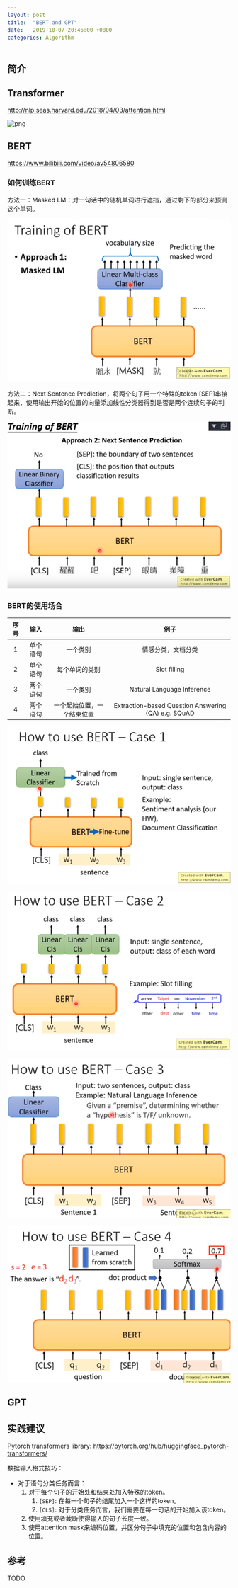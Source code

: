 ```yaml
---
layout: post
title:  "BERT and GPT"
date:   2019-10-07 20:46:00 +0800
categories: Algorithm
---
```


## 简介

## Transformer

http://nlp.seas.harvard.edu/2018/04/03/attention.html

![png](http://nlp.seas.harvard.edu/images/the-annotated-transformer_14_0.png)

## BERT

https://www.bilibili.com/video/av54806580

### 如何训练BERT

方法一：Masked LM：对一句话中的随机单词进行遮挡，通过剩下的部分来预测这个单词。

![1570451540708](/assets/2019-10-07-bert-gpt/1570451540708.png)

方法二：Next Sentence Prediction，将两个句子用一个特殊的token [SEP]串接起来，使用输出开始的位置的向量添加线性分类器得到是否是两个连续句子的判断。

![1570451740132](/assets/2019-10-07-bert-gpt/1570451740132.png)

### BERT的使用场合

| 序号 |   输入   |            输出            |                        例子                         |
| :--: | :------: | :------------------------: | :-------------------------------------------------: |
|  1   | 单个语句 |          一个类别          |                 情感分类，文档分类                  |
|  2   | 单个语句 |       每个单词的类别       |                    Slot filling                     |
|  3   | 两个语句 |          一个类别          |             Natural Language Inference              |
|  4   | 两个语句 | 一个起始位置，一个结束位置 | Extraction-based Question Answering (QA) e.g. SQuAD |

![1570452093405](/assets/2019-10-07-bert-gpt/1570452093405.png)

![1570452056677](/assets/2019-10-07-bert-gpt/1570452056677.png)

![1570452118500](/assets/2019-10-07-bert-gpt/1570452118500.png)

![1570452236549](/assets/2019-10-07-bert-gpt/1570452236549.png)

## GPT

## 实践建议
Pytorch transformers library: <https://pytorch.org/hub/huggingface_pytorch-transformers/>

数据输入格式技巧：

* 对于语句分类任务而言：
    1. 对于每个句子的开始处和结束处加入特殊的token。
        1. `[SEP]`: 在每一个句子的结尾加入一个这样的token。
        2. `[CLS]`: 对于分类任务而言，我们需要在每一句话的开始加入该token。
    2. 使用填充或者截断使得输入的句子长度一致。
    3. 使用attention mask来编码位置，并区分句子中填充的位置和包含内容的位置。


## 参考

TODO
